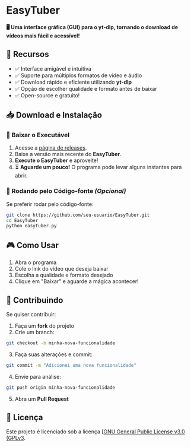 # EasyTuber  
**🖥️ Uma interface gráfica (GUI) para o yt-dlp, tornando o download de vídeos mais fácil e acessível!**  

## 🚀 Recursos  
- ✅ Interface amigável e intuitiva  
- ✅ Suporte para múltiplos formatos de vídeo e áudio  
- ✅ Download rápido e eficiente utilizando **yt-dlp**  
- ✅ Opção de escolher qualidade e formato antes de baixar  
- ✅ Open-source e gratuito!  

## 📥 Download e Instalação  
### 🔹 **Baixar o Executável**  
1. Acesse a [página de releases](https://github.com/EasyTuber/EasyTuber/releases).  
2. Baixe a versão mais recente do **EasyTuber**.   
3. **Execute o EasyTuber** e aproveite!
4. ⏳ **Aguarde um pouco!** O programa pode levar alguns instantes para abrir.

### 🔹 **Rodando pelo Código-fonte** _(Opcional)_  
Se preferir rodar pelo código-fonte:  
```bash
git clone https://github.com/seu-usuario/EasyTuber.git
cd EasyTuber
python easytuber.py
```

## 🎮 Como Usar
1. Abra o programa
2. Cole o link do vídeo que deseja baixar
3. Escolha a qualidade e formato desejado
4. Clique em "Baixar" e aguarde a mágica acontecer!

## 🤝 Contribuindo
Se quiser contribuir:
1. Faça um **fork** do projeto
2. Crie um branch:
```bash
git checkout -b minha-nova-funcionalidade
```
3. Faça suas alterações e commit:
```bash
git commit -m "Adicionei uma nova funcionalidade"
```
4. Envie para análise:
```bash
git push origin minha-nova-funcionalidade
```
5. Abra um **Pull Request**

## 📜 Licença  

Este projeto é licenciado sob a licença [[GNU General Public License v3.0 (GPLv3](LICENSE).